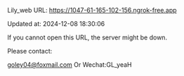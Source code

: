Lily_web URL: https://1047-61-165-102-156.ngrok-free.app

Updated at: 2024-12-08 18:30:06

If you cannot open this URL, the server might be down.

Please contact: 

goley04@foxmail.com Or Wechat:GL_yeaH